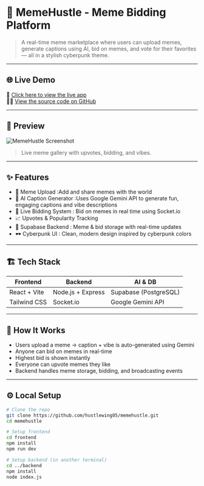 # 🧠 MemeHustle - Meme Bidding Platform

> A real-time meme marketplace where users can upload memes, generate captions using AI, bid on memes, and vote for their favorites — all in a stylish cyberpunk theme.

---

## 🌐 Live Demo

🚀 [Click here to view the live app](https://memehustle-frontend.netlify.app)  
🧑‍💻 [View the source code on GitHub](https://github.com/hustlewing05/memehustle)

---

## 📸 Preview

![MemeHustle Screenshot](./screenshots/gallery.png)
> Live meme gallery with upvotes, bidding, and vibes.

---

## ✨ Features

- 🎨 Meme Upload :Add and share memes with the world
- 🧠 AI Caption Generator :Uses Google Gemini API to generate fun, engaging captions and vibe descriptions
- 💸 Live Bidding System : Bid on memes in real time using Socket.io
- 📈 Upvotes & Popularity Tracking
- 🔐 Supabase Backend : Meme & bid storage with real-time updates
- 🕶️ Cyberpunk UI : Clean, modern design inspired by cyberpunk colors

---

## 🏗️ Tech Stack

| Frontend       | Backend         | AI & DB           |
|----------------|------------------|-------------------|
| React + Vite   | Node.js + Express | Supabase (PostgreSQL) |
| Tailwind CSS   | Socket.io         | Google Gemini API |

---

## 🧠 How It Works

- Users upload a meme → caption + vibe is auto-generated using Gemini
- Anyone can bid on memes in real-time
- Highest bid is shown instantly
- Everyone can upvote memes they like
- Backend handles meme storage, bidding, and broadcasting events

---

## ⚙️ Local Setup

```bash
# Clone the repo
git clone https://github.com/hustlewing05/memehustle.git
cd memehustle

# Setup frontend
cd frontend
npm install
npm run dev

# Setup backend (in another terminal)
cd ../backend
npm install
node index.js
